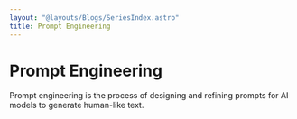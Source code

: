 ```yaml
---
layout: "@layouts/Blogs/SeriesIndex.astro"
title: Prompt Engineering
---
```


# Prompt Engineering

Prompt engineering is the process of designing and refining prompts for AI models to generate human-like text.
